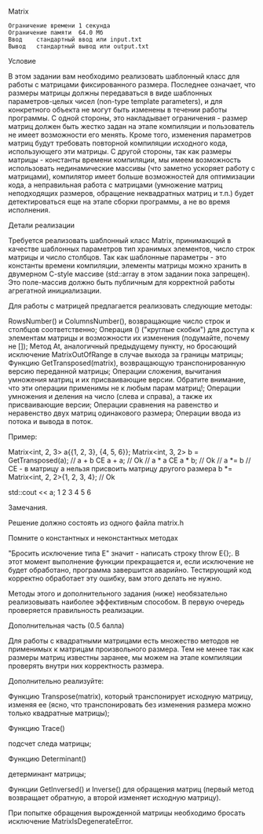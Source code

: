 Matrix

    Ограничение времени	1 секунда
    Ограничение памяти	64.0 Мб
    Ввод	стандартный ввод или input.txt
    Вывод	стандартный вывод или output.txt

Условие

В этом задании вам необходимо реализовать шаблонный класс для работы с матрицами фиксированного размера. Последнее означает, что размеры матрицы должны передаваться в виде шаблонных параметров-целых чисел (non-type template parameters), и для конкретного объекта не могут быть изменены в течении работы программы. С одной стороны, это накладывает ограничения - размер матриц должен быть жестко задан на этапе компиляции и пользователь не имеет возможности его менять. Кроме того, изменения параметров матриц будут требовать повторной компиляции исходного кода, использующего эти матрицы. С другой стороны, так как размеры матрицы - константы времени компиляции, мы имеем возможность использовать нединамические массивы (что заметно ускоряет работу с матрицами), компилятор имеет больше возможностей для оптимизации кода, а неправильная работа с матрицами (умножение матриц неподходящих размеров, обращение неквадратных матриц и т.п.) будет детектироваться еще на этапе сборки программы, а не во время исполнения.

Детали реализации

Требуется реализовать шаблонный класс Matrix, принимающий в качестве шаблонных параметров тип хранимых элементов, число строк матрицы и число столбцов. Так как шаблонные параметры - это константы времени компиляции, элементы матрицы можно хранить в двумерном C-style массиве (std::array в этом задании пока запрещен). Это поле-массив должно быть публичным для корректной работы агрегатной инициализации.

Для работы с матрицей предлагается реализовать следующие методы:

RowsNumber() и ColumnsNumber(), возвращающие число строк и столбцов соответственно;
Операция () ("круглые скобки") для доступа к элементам матрицы и возможности их изменения (подумайте, почему не []);
Метод At, аналогичный предыдущему пункту, но бросающий исключение MatrixOutOfRange в случае выхода за границы матрицы;
Функцию GetTransposed(matrix), возвращающую транспонированную версию переданной матрицы;
Операции сложения, вычитания умножения матриц и их присваивающие версии. Обратите внимание, что эти операции применимы не к любым парам матриц!;
Операции умножения и деления на число (слева и справа), а также их присваивающие версии;
Операции сравнения на равенство и неравенство двух матриц одинакового размера;
Операции ввода из потока и вывода в поток.

Пример:

Matrix<int, 2, 3> a{{1, 2, 3}, {4, 5, 6}};
Matrix<int, 3, 2> b = GetTransposed(a);
// a + b      CE
a + a;     // Ok
// a * a      CE 
a * b;     // Ok
// a *= b  // CE - в матрицу a нельзя присвоить матрицу другого размера
b *= Matrix<int, 2, 2>{1, 2, 3, 4}; // Ok

std::cout << a;
1 2 3
4 5 6

Замечания.

Решение должно состоять из одного файла matrix.h

Помните о константных и неконстантных методах

"Бросить исключение типа E" значит - написать строку throw E{};. В этот момент выполнение функции прекращается и, если исключение не будет обработано, программа завершится аварийно. Тестирующий код корректно обработает эту ошибку, вам этого делать не нужно.

Методы этого и дополнительного задания (ниже) необязательно реализовывать наиболее эффективным способом. В первую очередь проверяется правильность реализации.

Дополнительная часть (0.5 балла)

Для работы с квадратными матрицами есть множество методов не применимых к матрицам произвольного размера. Тем не менее так как размеры матриц известны заранее, мы можем на этапе компиляции проверять внутри них корректность размера.

Дополнительно реализуйте:

Функцию Transpose(matrix), который транспонирует исходную матрицу, изменяя ее (ясно, что транспонировать без изменения размера можно только квадратные матрицы);

Функцию Trace()

подсчет следа матрицы;

Функцию Determinant()

детерминант матрицы;

Функции GetInversed() и Inverse() для обращения матриц (первый метод возвращает обратную, а второй изменяет исходную матрицу).

При попытке обращения вырожденной матрицы необходимо бросать исключение MatrixIsDegenerateError.
